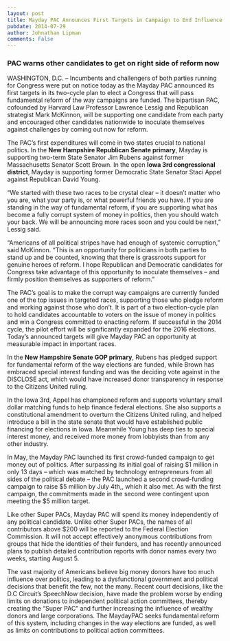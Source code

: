 ```yaml
---
layout: post
title: Mayday PAC Announces First Targets in Campaign to End Influence of Money in Politics 
pubdate: 2014-07-29
author: Johnathan Lipman
comments: False
---
```


### PAC warns other candidates to get on right side of reform now 

WASHINGTON, D.C. – Incumbents and challengers of both parties running for Congress were put on notice today as the Mayday PAC announced its first targets in its two-cycle plan to elect a Congress that will pass fundamental reform of the way campaigns are funded. The bipartisan PAC, cofounded by Harvard Law Professor Lawrence Lessig and Republican strategist Mark McKinnon, will be supporting one candidate from each party and encouraged other candidates nationwide to inoculate themselves against challenges by coming out now for reform.  

The PAC’s first expenditures will come in two states crucial to national politics. In the **New Hampshire Republican Senate primary**, Mayday is supporting two-term State Senator Jim Rubens against former Massachusetts Senator Scott Brown. In the open **Iowa 3rd congressional district**, Mayday is supporting former Democratic State Senator Staci Appel against Republican David Young. 

“We started with these two races to be crystal clear – it doesn’t matter who you are, what your party is, or what powerful friends you have. If you are standing in the way of fundamental reform, if you are supporting what has become a fully corrupt system of money in politics, then you should watch your back. We will be announcing more races soon and you could be next,” Lessig said. 

“Americans of all political stripes have had enough of systemic corruption,” said McKinnon. “This is an opportunity for politicians in both parties to stand up and be counted, knowing that there is grassroots support for genuine heroes of reform. I hope Republican and Democratic candidates for Congress take advantage of this opportunity to inoculate themselves – and firmly position themselves as supporters of reform.”
 
The PAC’s goal is to make the corrupt way campaigns are currently funded one of the top issues in targeted races, supporting those who pledge reform and working against those who don’t. It is part of a two election-cycle plan to hold candidates accountable to voters on the issue of money in politics and win a Congress committed to enacting reform. If successful in the 2014 cycle, the pilot effort will be significantly expanded for the 2016 elections. Today’s announced targets will give Mayday PAC an opportunity at measurable impact in important races.

In the **New Hampshire Senate GOP primary**, Rubens has pledged support for fundamental reform of the way elections are funded, while Brown has embraced special interest funding and was the deciding vote against in the DISCLOSE act, which would have increased donor transparency in response to the Citizens United ruling.

In the Iowa 3rd, Appel has championed reform and supports voluntary small dollar matching funds to help finance federal elections. She also supports a constitutional amendment to overturn the Citizens United ruling, and helped introduce a bill in the state senate that would have established public financing for elections in Iowa. Meanwhile Young has deep ties to special interest money, and received more money from lobbyists than from any other industry. 

In May, the Mayday PAC launched its first crowd-funded campaign to get money out of politics. After surpassing its initial goal of raising $1 million in only 13 days – which was matched by technology entrepreneurs from all sides of the political debate – the PAC launched a second crowd-funding campaign to raise $5 million by July 4th,, which it also met. As with the first campaign, the commitments made in the second were contingent upon meeting the $5 million target. 

Like other Super PACs, Mayday PAC will spend its money independently of any political candidate. Unlike other Super PACs, the names of all contributors above $200 will be reported to the Federal Election Commission. It will not accept effectively anonymous contributions from groups that hide the identities of their funders, and has recently announced plans to publish detailed contribution reports with donor names every two weeks, starting August 5.

The vast majority of Americans believe big money donors have too much influence over politics, leading to a dysfunctional government and political decisions that benefit the few, not the many. Recent court decisions, like the D.C Circuit’s SpeechNow decision, have made the problem worse by ending limits on donations to independent political action committees, thereby creating the “Super PAC” and further increasing the influence of wealthy donors and large corporations. The MaydayPAC seeks fundamental reform of this system, including changes in the way elections are funded, as well as limits on contributions to political action committees. 



